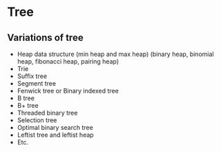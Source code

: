 # Tree

## Variations of tree

- Heap data structure (min heap and max heap) (binary heap, binomial heap, fibonacci heap, pairing heap)
- Trie
- Suffix tree
- Segment tree
- Fenwick tree or Binary indexed tree
- B tree
- B+ tree
- Threaded binary tree
- Selection tree
- Optimal binary search tree
- Leftist tree and leftist heap
- Etc.
